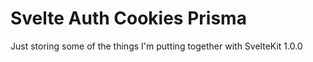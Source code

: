 # Svelte Auth Cookies Prisma

Just storing some of the things I'm putting together with SvelteKit 1.0.0